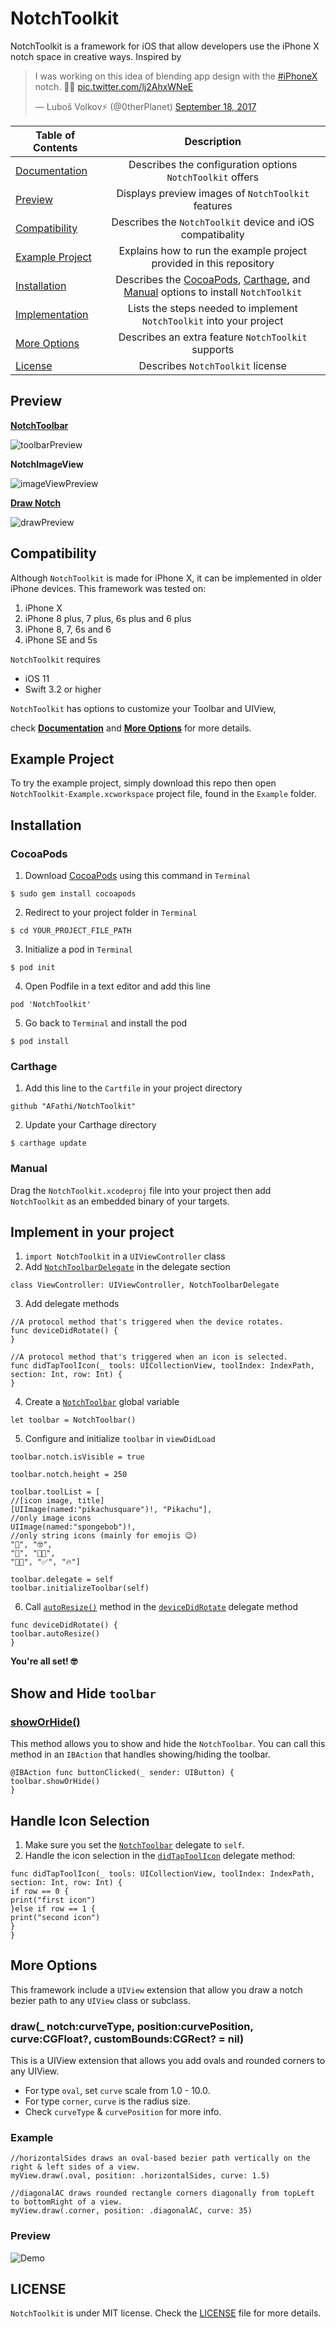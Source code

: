 # NotchToolkit
NotchToolkit is a framework for iOS that allow developers use the iPhone X notch space in creative ways.
Inspired by <blockquote class="twitter-tweet" data-lang="en"><p lang="en" dir="ltr">I was working on this idea of blending app design with the <a href="https://twitter.com/hashtag/iPhoneX?src=hash">#iPhoneX</a> notch. 📲🤗 <a href="https://t.co/lj2AhxWNeE">pic.twitter.com/lj2AhxWNeE</a></p>&mdash; Luboš Volkov⚡️ (@0therPlanet) <a href="https://twitter.com/0therPlanet/status/909788913702785026">September 18, 2017</a></blockquote>

| Table of Contents  |  Description       |
| ------------------ |:------------------:|
| [Documentation](https://github.com/AFathi/NotchToolkit/wiki) | Describes the configuration options `NotchToolkit` offers |
| [Preview](#preview)                                        | Displays preview images of `NotchToolkit` features |
| [Compatibility](#compatibility) | Describes the `NotchToolkit` device and iOS compatibality |
| [Example Project](#example-project) | Explains how to run the example project provided in this repository |
| [Installation](#installation) | Describes the [CocoaPods](#cocoapods), [Carthage](#carthage), and [Manual](#manual) options to install `NotchToolkit`   |
| [Implementation](#implement-in-your-project) | Lists the steps needed to implement `NotchToolkit` into your project |
| [More Options](#more-options) | Describes an extra feature `NotchToolkit` supports |
| [License](#license) | Describes `NotchToolkit` license |

## Preview
[**NotchToolbar**](https://github.com/AFathi/NotchToolkit/wiki/NotchToolbar)

![toolbarPreview](http://ahmedbekhit.com/toolbar_preview.gif)

**NotchImageView**

![imageViewPreview](http://ahmedbekhit.com/magic_notch_img.gif)

[**Draw Notch**](#more-options)

![drawPreview](drawNotch.gif)

## Compatibility
Although `NotchToolkit` is made for iPhone X, it can be implemented in older iPhone devices. This framework was tested on:

1. iPhone X
2. iPhone 8 plus, 7 plus, 6s plus and 6 plus
3. iPhone 8, 7, 6s and 6
4. iPhone SE and 5s

`NotchToolkit` requires

- iOS 11
- Swift 3.2 or higher

`NotchToolkit` has options to customize your Toolbar and UIView,

check [**Documentation**](https://github.com/AFathi/NotchToolkit/wiki) and [**More Options**](#more-options) for more details.

## Example Project
To try the example project, simply download this repo then open `NotchToolkit-Example.xcworkspace` project file, found in the `Example` folder.

## Installation
### CocoaPods
1. Download [CocoaPods](http://cocoapods.org) using this command in `Terminal`
```
$ sudo gem install cocoapods
```
2. Redirect to your project folder in `Terminal`
```
$ cd YOUR_PROJECT_FILE_PATH
```
3. Initialize a pod in `Terminal`
```
$ pod init
```
4. Open Podfile in a text editor and add this line
```
pod 'NotchToolkit'
```
5. Go back to `Terminal` and install the pod
```
$ pod install
```
### Carthage
1. Add this line to the `Cartfile` in your project directory
```
github "AFathi/NotchToolkit"
```
2.  Update your Carthage directory
```
$ carthage update
```
### Manual
Drag the `NotchToolkit.xcodeproj` file into your project then add `NotchToolkit` as an embedded binary of your targets.

## Implement in your project
1. `import NotchToolkit` in a `UIViewController` class
2. Add [`NotchToolbarDelegate`](https://github.com/AFathi/NotchToolkit/wiki/NotchToolbarDelegate) in the delegate section
```
class ViewController: UIViewController, NotchToolbarDelegate
```
3. Add delegate methods
```
//A protocol method that's triggered when the device rotates.
func deviceDidRotate() {
}

//A protocol method that's triggered when an icon is selected.
func didTapToolIcon(_ tools: UICollectionView, toolIndex: IndexPath, section: Int, row: Int) {
}
```
4. Create a [`NotchToolbar`](https://github.com/AFathi/NotchToolkit/wiki/NotchToolbar) global variable
```
let toolbar = NotchToolbar()
```
5. Configure and initialize `toolbar` in `viewDidLoad`
```
toolbar.notch.isVisible = true

toolbar.notch.height = 250

toolbar.toolList = [
//[icon image, title]
[UIImage(named:"pikachusquare")!, "Pikachu"],
//only image icons
UIImage(named:"spongebob")!,
//only string icons (mainly for emojis 😉)
"🤔", "🤓",
"📱", "👩‍💻",
"👨‍💻", "✅", "🔥"]

toolbar.delegate = self
toolbar.initializeToolbar(self)
```
6. Call [`autoResize()`](https://github.com/AFathi/NotchToolkit/wiki/NotchToolbar#func-autoresize) method in the [`deviceDidRotate`](https://github.com/AFathi/NotchToolkit/wiki/NotchToolbarDelegate#func-devicedidrotate) delegate method
```
func deviceDidRotate() {
toolbar.autoResize()
}
```
**You're all set! 🤓**
## Show and Hide `toolbar`
### [showOrHide()](https://github.com/AFathi/NotchToolkit/wiki/NotchToolbar#func-showorhide)
This method allows you to show and hide the `NotchToolbar`. You can call this method in an `IBAction` that handles showing/hiding the toolbar.
```
@IBAction func buttonClicked(_ sender: UIButton) {
toolbar.showOrHide()
}
```
## Handle Icon Selection
1. Make sure you set the [`NotchToolbar`](https://github.com/AFathi/NotchToolkit/wiki/NotchToolbar) delegate to `self`.
2. Handle the icon selection in the [`didTapToolIcon`](https://github.com/AFathi/NotchToolkit/wiki/NotchToolbarDelegate#func-didtaptoolicon_-tools-uicollectionview-toolindexindexpath-section-int-row-int) delegate method:
```
func didTapToolIcon(_ tools: UICollectionView, toolIndex: IndexPath, section: Int, row: Int) {
if row == 0 {
print("first icon")
}else if row == 1 {
print("second icon")
}
}
```
## More Options
This framework include a `UIView` extension that allow you draw a notch bezier path to any `UIView` class or subclass.
### draw(_ notch:curveType, position:curvePosition, curve:CGFloat?, customBounds:CGRect? = nil)
This is a UIView extension that allows you add ovals and rounded corners to any UIView.

- For type `oval`, set `curve` scale from 1.0 - 10.0.
- For type `corner`, `curve` is the radius size.
- Check `curveType` & `curvePosition` for more info.
### Example
```
//horizontalSides draws an oval-based bezier path vertically on the right & left sides of a view.
myView.draw(.oval, position: .horizontalSides, curve: 1.5)

//diagonalAC draws rounded rectangle corners diagonally from topLeft to bottomRight of a view.
myView.draw(.corner, position: .diagonalAC, curve: 35)

```
### Preview
![Demo](drawNotch.gif)

## LICENSE
`NotchToolkit` is under MIT license. Check the [LICENSE](LICENSE) file for more details.

